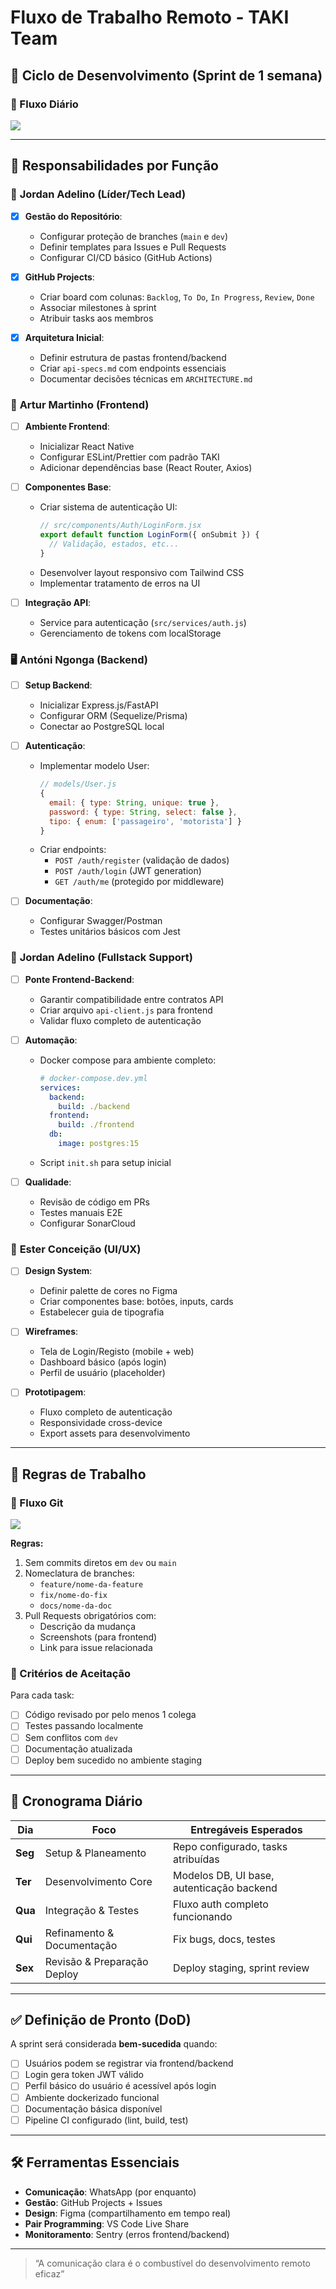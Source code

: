 # Fluxo de Trabalho Remoto - TAKI Team

## 🚀 Ciclo de Desenvolvimento (Sprint de 1 semana)

### 🔄 Fluxo Diário

[![](https://mermaid.ink/img/pako:eNpFkU1ug0AMha8y8pqkhJ8As6jUhHQXqWpRF4Us3I4LKDCDBoiaRjlNFz1ILtbJJFG9svW-Z1v2AT6UIOBQauwqlqWFZCYe8hTrZs9eBpRi7DZsMrlnizzT-I5NpZjEnmXYb_vNhV9YYJk_067uTz-KCWJPqOmmL62e5mvSJbEONbKUdlcxteIqz6gfqL97xaYWePo1ba7AygKPeUpdo-xSZS3LDThm61oAH_RIDrSkWzyXcDjbChgqaqkAblKBeltAIY_G06F8U6q92bQaywr4Jza9qcZO4EBpjeYe_whJQXqpRjkAjyLbAvgBvoD7cTj1Yj8MvHmSePE8DhzYA_eSqRckSRwk_izyfX92dODbDnWncRS6Jry5G0WuF84cIFEPSq8vj7D_OP4BVmp9qA?type=png)](https://mermaid.live/edit#pako:eNpFkU1ug0AMha8y8pqkhJ8As6jUhHQXqWpRF4Us3I4LKDCDBoiaRjlNFz1ILtbJJFG9svW-Z1v2AT6UIOBQauwqlqWFZCYe8hTrZs9eBpRi7DZsMrlnizzT-I5NpZjEnmXYb_vNhV9YYJk_067uTz-KCWJPqOmmL62e5mvSJbEONbKUdlcxteIqz6gfqL97xaYWePo1ba7AygKPeUpdo-xSZS3LDThm61oAH_RIDrSkWzyXcDjbChgqaqkAblKBeltAIY_G06F8U6q92bQaywr4Jza9qcZO4EBpjeYe_whJQXqpRjkAjyLbAvgBvoD7cTj1Yj8MvHmSePE8DhzYA_eSqRckSRwk_izyfX92dODbDnWncRS6Jry5G0WuF84cIFEPSq8vj7D_OP4BVmp9qA)

---

## 👥 Responsabilidades por Função

### 👤 **Jordan Adelino (Líder/Tech Lead)**

- [x] **Gestão do Repositório**:
  - Configurar proteção de branches (`main` e `dev`)
  - Definir templates para Issues e Pull Requests
  - Configurar CI/CD básico (GitHub Actions)
  
- [x] **GitHub Projects**:
  - Criar board com colunas: `Backlog`, `To Do`, `In Progress`, `Review`, `Done`
  - Associar milestones à sprint
  - Atribuir tasks aos membros

- [x] **Arquitetura Inicial**:
  - Definir estrutura de pastas frontend/backend
  - Criar `api-specs.md` com endpoints essenciais
  - Documentar decisões técnicas em `ARCHITECTURE.md`


### 🎨 **Artur Martinho (Frontend)**

- [ ] **Ambiente Frontend**:
  - Inicializar React Native
  - Configurar ESLint/Prettier com padrão TAKI
  - Adicionar dependências base (React Router, Axios)

- [ ] **Componentes Base**:
  - Criar sistema de autenticação UI:
    ```jsx
    // src/components/Auth/LoginForm.jsx
    export default function LoginForm({ onSubmit }) {
      // Validação, estados, etc...
    }
    ```
  - Desenvolver layout responsivo com Tailwind CSS
  - Implementar tratamento de erros na UI

- [ ] **Integração API**:
  - Service para autenticação (`src/services/auth.js`)
  - Gerenciamento de tokens com localStorage

### 🖥️ **Antóni Ngonga (Backend)**

- [ ] **Setup Backend**:
  - Inicializar Express.js/FastAPI
  - Configurar ORM (Sequelize/Prisma)
  - Conectar ao PostgreSQL local

- [ ] **Autenticação**:
  - Implementar modelo User:
    ```javascript
    // models/User.js
    {
      email: { type: String, unique: true },
      password: { type: String, select: false },
      tipo: { enum: ['passageiro', 'motorista'] }
    }
    ```
  - Criar endpoints:
    - `POST /auth/register` (validação de dados)
    - `POST /auth/login` (JWT generation)
    - `GET /auth/me` (protegido por middleware)

- [ ] **Documentação**:
  - Configurar Swagger/Postman
  - Testes unitários básicos com Jest

### 🔁 **Jordan Adelino (Fullstack Support)**

- [ ] **Ponte Frontend-Backend**:
  - Garantir compatibilidade entre contratos API
  - Criar arquivo `api-client.js` para frontend
  - Validar fluxo completo de autenticação

- [ ] **Automação**:
  - Docker compose para ambiente completo:
    ```yaml
    # docker-compose.dev.yml
    services:
      backend:
        build: ./backend
      frontend:
        build: ./frontend
      db:
        image: postgres:15
    ```
  - Script `init.sh` para setup inicial

- [ ] **Qualidade**:
  - Revisão de código em PRs
  - Testes manuais E2E
  - Configurar SonarCloud

### 🎨 **Ester Conceição (UI/UX)**
- [ ] **Design System**:
  - Definir palette de cores no Figma
  - Criar componentes base: botões, inputs, cards
  - Estabelecer guia de tipografia

- [ ] **Wireframes**:
  - Tela de Login/Registo (mobile + web)
  - Dashboard básico (após login)
  - Perfil de usuário (placeholder)

- [ ] **Prototipagem**:
  - Fluxo completo de autenticação
  - Responsividade cross-device
  - Export assets para desenvolvimento

---

## 📌 Regras de Trabalho

### 🔀 Fluxo Git

[![](https://mermaid.ink/img/pako:eNqNkkFvwjAMhf9K5HMHpQVKc920CWk7cpl6CY1pLZqkCiliQ_z3pS2MbXTTjk7e8_ec-Ai5kQgcCnJPVtRlphnLjVLkGEnOMlhqciSq82EGrWBthc5LJnHfyUvMt6Zxn3WvvOo2KFxjcSwaV95trNEOtbwBPZuCNFste8S3q0djFduLiqRwZPRZ8QOr0Bb4O2soy1rk26Eoqx1apvzDVANhxlUX1PtqQ9r9O8wX2CULHfor3wYL2892MzsdmDPeyUqhZUW6-JM40BICKCxJ4M42GIAXKtGWcGx9GbgSFWbQwqSw27b9yXtqoV-NURebNU1RAt-IauerpvZfgQ8kPOMq8eOhvTeNdsCni64F8CMcgEdhMkrDSZzOkiQOJ_NFFMAb8CQaRdM0TeZhFMdRPElOAbx30HC0SGYBoCRn7Eu_o92qnj4AIJbqMw?type=png)](https://mermaid.live/edit#pako:eNqNkkFvwjAMhf9K5HMHpQVKc920CWk7cpl6CY1pLZqkCiliQ_z3pS2MbXTTjk7e8_ec-Ai5kQgcCnJPVtRlphnLjVLkGEnOMlhqciSq82EGrWBthc5LJnHfyUvMt6Zxn3WvvOo2KFxjcSwaV95trNEOtbwBPZuCNFste8S3q0djFduLiqRwZPRZ8QOr0Bb4O2soy1rk26Eoqx1apvzDVANhxlUX1PtqQ9r9O8wX2CULHfor3wYL2892MzsdmDPeyUqhZUW6-JM40BICKCxJ4M42GIAXKtGWcGx9GbgSFWbQwqSw27b9yXtqoV-NURebNU1RAt-IauerpvZfgQ8kPOMq8eOhvTeNdsCni64F8CMcgEdhMkrDSZzOkiQOJ_NFFMAb8CQaRdM0TeZhFMdRPElOAbx30HC0SGYBoCRn7Eu_o92qnj4AIJbqMw)

**Regras:**
1. Sem commits diretos em `dev` ou `main`
2. Nomeclatura de branches:
   - `feature/nome-da-feature`
   - `fix/nome-do-fix`
   - `docs/nome-da-doc`
3. Pull Requests obrigatórios com:
   - Descrição da mudança
   - Screenshots (para frontend)
   - Link para issue relacionada

### 🧪 Critérios de Aceitação
Para cada task:
- [ ] Código revisado por pelo menos 1 colega
- [ ] Testes passando localmente
- [ ] Sem conflitos com `dev`
- [ ] Documentação atualizada
- [ ] Deploy bem sucedido no ambiente staging

---

## 📅 Cronograma Diário

| Dia       | Foco                          | Entregáveis Esperados                     |
|-----------|-------------------------------|-------------------------------------------|
| **Seg**   | Setup & Planeamento           | Repo configurado, tasks atribuídas        |
| **Ter**   | Desenvolvimento Core          | Modelos DB, UI base, autenticação backend |
| **Qua**   | Integração & Testes           | Fluxo auth completo funcionando           |
| **Qui**   | Refinamento & Documentação    | Fix bugs, docs, testes                    |
| **Sex**   | Revisão & Preparação Deploy   | Deploy staging, sprint review             |

---

## ✅ Definição de Pronto (DoD)

A sprint será considerada **bem-sucedida** quando:
- [ ] Usuários podem se registrar via frontend/backend
- [ ] Login gera token JWT válido
- [ ] Perfil básico do usuário é acessível após login
- [ ] Ambiente dockerizado funcional
- [ ] Documentação básica disponível
- [ ] Pipeline CI configurado (lint, build, test)

---

## 🛠️ Ferramentas Essenciais
- **Comunicação**: WhatsApp (por enquanto)
- **Gestão**: GitHub Projects + Issues
- **Design**: Figma (compartilhamento em tempo real)
- **Pair Programming**: VS Code Live Share
- **Monitoramento**: Sentry (erros frontend/backend)

---

> “A comunicação clara é o combustível do desenvolvimento remoto eficaz”

